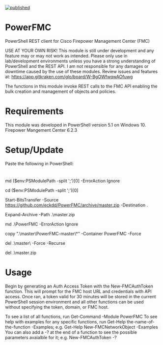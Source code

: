 [![published](https://static.production.devnetcloud.com/codeexchange/assets/images/devnet-published.svg)](https://developer.cisco.com/codeexchange/github/repo/eckdd/PowerFMC)

# PowerFMC
PowerShell REST client for Cisco Firepower Management Center (FMC)

USE AT YOUR OWN RISK! 
This module is still under development and any feature may or may not work as intended.
Please only use in lab/development environments unless you have a strong understanding of PowerShell and the REST API.
I am not responsible for any damages or downtime caused by the use of these modules. Review issues and features at: https://app.gitkraken.com/glo/board/W-BgOWfwqwAOfuwg

The functions in this module invoke REST calls to the FMC API enabling the bulk creation and management of objects and policies.

# Requirements
This module was developed in PowerShell version 5.1 on Windows 10.
Firepower Mangement Center 6.2.3

# Setup/Update

Paste the following in PowerShell:
#
md ($env:PSModulePath -split ';')[0] -ErrorAction Ignore

cd ($env:PSModulePath -split ';')[0]

Start-BitsTransfer -Source https://github.com/eckdd/PowerFMC/archive/master.zip -Destination .

Expand-Archive -Path .\master.zip

md .\PowerFMC -ErrorAction Ignore

copy ".\master\PowerFMC-master\\*" -Container PowerFMC -Force

del .\master\ -Force -Recurse

del .\master.zip
#

# Usage 

Begin by generating  an Auth Access Token with the New-FMCAuthToken function. This will prompt for the FMC host URL and credentials with API access. Once ran, a token valid for 30 minutes will be stored in the current PowerShell session environment and all other functions can be used without specifying the token, domain, or FMC host.

To see a list of all functions, run Get-Command -Module PowerFMC
To see help with examples for any specific functions, run Get-Help the-name-of-the-function -Examples; e.g. Get-Help New-FMCNetworkObject -Examples
You can also add a -? at the end of a function to see the possible parameters avaialble for it; e.g. New-FMCAuthToken -?
